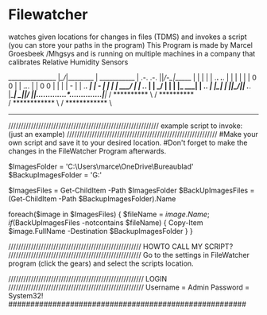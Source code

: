# Filewatcher
watches given locations for changes in files (TDMS) and invokes a script (you can store your paths in the program) 
This Program is made by Marcel Groesbeek /Mhgsys and is running on multiple machines in a company that calibrates 
Relative Humidity Sensors


   _______________                        |*\_/*|________
  |  ___________  |     .-.     .-.      ||_/-\_|______  |
  | |           | |    .****. .****.     | |           | |
  | |   0   0   | |    .*****.*****.     | |   0   0   | |
  | |     -     | |     .*********.      | |     -     | |
  | |   \___/   | |      .*******.       | |   \___/   | |
  | |___     ___| |       .*****.        | |___________| |
  |_____|\_/|_____|        .***.         |_______________|
    _|__|/ \|_|_.............*.............._|________|_
   / ********** \                          / ********** \
 /  ************  \                      /  ************  \
--------------------                    --------------------
////////////////////////////////////////////////////////////
example script to invoke: (just an example)
////////////////////////////////////////////////////////////
#Make your own script and save it to your desired location.
#Don't forget to make the changes in the FileWatcher Program afterwards.

$ImagesFolder = 'C:\Users\marce\OneDrive\Bureaublad\'
$BackupImagesFolder = 'G:\'

$ImagesFiles = Get-ChildItem -Path $ImagesFolder
$BackUpImagesFiles = (Get-ChildItem -Path $BackupImagesFolder).Name

foreach($image in $ImagesFiles)
{
    $fileName = $image.Name;
    if($BackUpImagesFiles -notcontains $fileName)
    {
        Copy-Item $image.FullName -Destination $BackupImagesFolder
    }
}

/////////////////////////////////////////////////////
HOWTO CALL MY SCRIPT?
/////////////////////////////////////////////////////
Go to the settings in FileWatcher program (click the gears)
and select the scripts location.

//////////////////////////////////////////////////////
                    LOGIN
//////////////////////////////////////////////////////
Username = Admin
Password = System32!
######################################################
